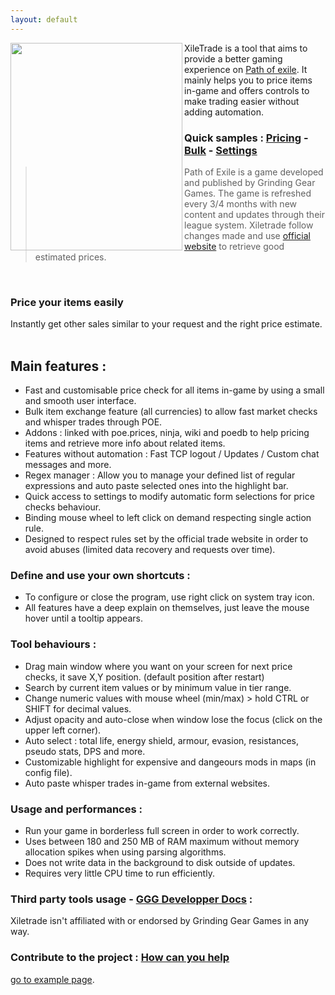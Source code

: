 ```yaml
---
layout: default
---
```

<div><img align="left" width="275" height="332" src="https://github.com/user-attachments/assets/ba015744-ccc2-4bcb-87e1-e07165fcdb33">

XileTrade is a tool that aims to provide a better gaming experience on [Path of exile](https://www.pathofexile.com/). It mainly helps you to price items in-game and offers controls to make trading easier without adding automation.
### Quick samples : [Pricing](https://youtu.be/4mP3uOsr8oc) - [Bulk](https://youtu.be/6yuLZXTho-A) - [Settings](https://youtu.be/libdIjrNM-8)<br>
>Path of Exile is a game developed and published by Grinding Gear Games. The game is refreshed every 3/4 months with new content and updates through their league system.
>Xiletrade follow changes made and use [official website](https://www.pathofexile.com/trade/) to retrieve good estimated prices.<div>

<br>

### Price your items easily
Instantly get other sales similar to your request and the right price estimate.<br><br>

## Main features :
* Fast and customisable price check for all items in-game by using a small and smooth user interface.
* Bulk item exchange feature (all currencies) to allow fast market checks and whisper trades through POE.
* Addons : linked with poe.prices, ninja, wiki and poedb to help pricing items and retrieve more info about related items.
* Features without automation : Fast TCP logout / Updates / Custom chat messages and more.
* Regex manager : Allow you to manage your defined list of regular expressions and auto paste selected ones into the highlight bar.
* Quick access to settings to modify automatic form selections for price checks behaviour.
* Binding mouse wheel to left click on demand respecting single action rule.
* Designed to respect rules set by the official trade website in order to avoid abuses (limited data recovery and requests over time).

### Define and use your own shortcuts :
* To configure or close the program, use right click on system tray icon.
* All features have a deep explain on themselves, just leave the mouse hover until a tooltip appears.

### Tool behaviours :
* Drag main window where you want on your screen for next price checks, it save X,Y position. (default position after restart)
* Search by current item values or by minimum value in tier range.
* Change numeric values with mouse wheel (min/max) > hold CTRL or SHIFT for decimal values.
* Adjust opacity and auto-close when window lose the focus (click on the upper left corner).
* Auto select : total life, energy shield, armour, evasion, resistances, pseudo stats, DPS and more.
* Customizable highlight for expensive and dangeours mods in maps (in config file).
* Auto paste whisper trades in-game from external websites.

### Usage and performances :
* Run your game in borderless full screen in order to work correctly.
* Uses between 180 and 250 MB of RAM maximum without memory allocation spikes when using parsing algorithms.
* Does not write data in the background to disk outside of updates.
* Requires very little CPU time to run efficiently.

### Third party tools usage - [GGG Developper Docs](https://www.pathofexile.com/developer/docs/index#policy) :
Xiletrade isn't affiliated with or endorsed by Grinding Gear Games in any way.<br>

### Contribute to the project : [How can you help](https://github.com/maxensas/xiletrade/blob/master/CONTRIBUTING.md)


[go to example page](./example-page.html).
